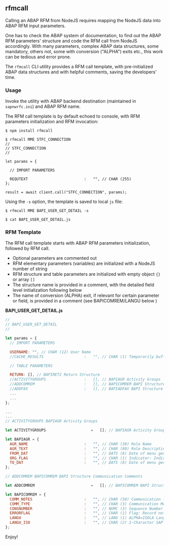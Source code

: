 ## rfmcall

Calling an ABAP RFM from NodeJS requires mapping the NodeJS data into ABAP RFM input parameters.

One has to check the ABAP system of documentation, to find out the ABAP RFM parameters' structure
and code the RFM call from NodeJS accordingly. With many parameters, complex ABAP data structures,
some mandatory, others not, some with conversion ("ALPHA") exits etc., this work can be
tedious and error prone.

The `rfmcall` CLI utility provides a RFM call template, with pre-initialized ABAP data
structures and with helpful comments, saving the developers' time.

### Usage

Invoke the utility with ABAP backend destination (maintained in `sapnwrfc.ini`) and ABAP RFM name.

The RFM call template is by default echoed to console, with RFM parameters initialization and RFM invocation:

```shell
$ npm install rfmcall

$ rfmcall MME STFC_CONNECTION
//
// STFC_CONNECTION
//

let params = {

  // IMPORT PARAMETERS

  REQUTEXT                         :   "", // CHAR (255)
};

result = await client.call("STFC_CONNECTION", params);
```

Using the `-s` option, the template is saved to local `js` file:

```shell
$ rfmcall MME BAPI_USER_GET_DETAIL -s

$ cat BAPI_USER_GET_DETAIL.js
```

### RFM Template

The RFM call template starts with ABAP RFM parameters initialization, followed by RFM call.

- Optional parameters are commented out
- RFM elementary parameters (variables) are initialized with a NodeJS number of string
- RFM structure and table parameters are initialized with empty object `{}` or array `[]`
- The structure name is provided in a comment, with the detailed field level initialization following below
- The name of conversion (ALPHA) exit, if relevant for certain parameter or field, is provided in a comment (see BAPICOMREM/LANGU below )

**BAPI_USER_GET_DETAIL.js**

```js
//
// BAPI_USER_GET_DETAIL
//

let params = {
  // IMPORT PARAMETERS

  USERNAME: "", // CHAR (12) User Name
  //CACHE_RESULTS                  :   "", // CHAR (1) Temporarily buffer results in work process

  // TABLE PARAMETERS

  RETURN: [], // BAPIRET2 Return Structure
  //ACTIVITYGROUPS                 :   [], // BAPIAGR Activity Groups
  //ADDCOMREM                      :   [], // BAPICOMREM BAPI Structure Communication Comments
  //ADDFAX                         :   [], // BAPIADFAX BAPI Structure Fax Numbers
  ...
  ...
};

...
...
// ACTIVITYGROUPS BAPIAGR Activity Groups

let ACTIVITYGROUPS                    =   []; // BAPIAGR Activity Groups

let BAPIAGR = {
  AGR_NAME                         :   "", // CHAR (30) Role Name
  AGR_TEXT                         :   "", // CHAR (80) Role Description
  FROM_DAT                         :   "", // DATS (8) Date of menu generation
  ORG_FLAG                         :   "", // CHAR (1) Indicator: Indirect Assignment of the User to the Role
  TO_DAT                           :   "", // DATS (8) Date of menu generation
};

// ADDCOMREM BAPICOMREM BAPI Structure Communication Comments

let ADDCOMREM                         =   []; // BAPICOMREM BAPI Structure Communication Comments

let BAPICOMREM = {
  COMM_NOTES                       :   "", // CHAR (50) Communication link notes
  COMM_TYPE                        :   "", // CHAR (3) Communication Method (Key) (Business Address Services)
  CONSNUMBER                       :   "", // NUMC (3) Sequence Number
  ERRORFLAG                        :   "", // CHAR (1) Flag: Record not processed
  LANGU                            :   "", // LANG (1) ALPHA=ISOLA Language Key
  LANGU_ISO                        :   "", // CHAR (2) 2-Character SAP Language Code
};
```

Enjoy!
